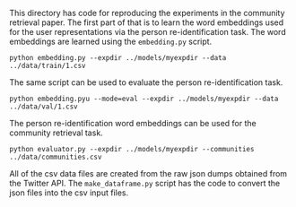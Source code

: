 This directory has code for reproducing the experiments in the community retrieval paper. The first part of that is to learn the word embeddings used for the user representations via the person re-identification task. The word embeddings are learned using the `embedding.py` script.

`python embedding.py --expdir ../models/myexpdir --data ../data/train/1.csv`

The same script can be used to evaluate the person re-identification task.

`python embedding.pyu --mode=eval --expdir ../models/myexpdir --data ../data/val/1.csv`

The person re-identification word embeddings can be used for the community retrieval task.

`python evaluator.py --expdir ../models/myexpdir --communities ../data/communities.csv`

All of the csv data files are created from the raw json dumps obtained from the Twitter API. The `make_dataframe.py` script has the code to convert the json files into the csv input files.
